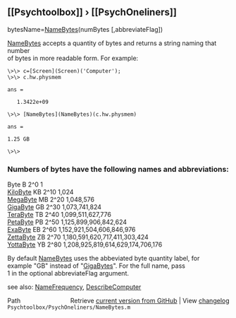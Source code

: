 ## [[Psychtoolbox]] &#8250; [[PsychOneliners]]

bytesName=[NameBytes](NameBytes)(numBytes [,abbreviateFlag])  
  
[NameBytes](NameBytes) accepts a quantity of bytes and returns a string naming that number  
of bytes in more readable form.  For example:  
  
    \>\> c=[Screen](Screen)('Computer');  
    \>\> c.hw.physmem  
  
    ans =  
  
       1.3422e+09  
  
    \>\> [NameBytes](NameBytes)(c.hw.physmem)  
  
    ans =  
  
    1.25 GB  
  
    \>\>  
  
### Numbers of bytes have the following names and abbreviations:  
  
  Byte        B       2^0                                     1        
  [KiloByte](KiloByte)    KB      2^10                                1,024  
  [MegaByte](MegaByte)    MB      2^20                            1,048,576  
  [GigaByte](GigaByte)    GB      2^30                        1,073,741,824  
  [TeraByte](TeraByte)    TB      2^40                    1,099,511,627,776     
  [PetaByte](PetaByte)    PB      2^50                1,125,899,906,842,624  
  [ExaByte](ExaByte)     EB      2^60            1,152,921,504,606,846,976  
  [ZettaByte](ZettaByte)   ZB      2^70        1,180,591,620,717,411,303,424  
  [YottaByte](YottaByte)   YB      2^80    1,208,925,819,614,629,174,706,176  
  
By default [NameBytes](NameBytes) uses the abbeviated byte quantity label, for   
example "GB" instead of "[GigaBytes](GigaBytes)".  For the full name, pass  
1 in the optional abbreviateFlag argument.    
  
see also: [NameFrequency](NameFrequency), [DescribeComputer](DescribeComputer)  




<div class="code_header" style="text-align:right;">
  <span style="float:left;">Path&nbsp;&nbsp;</span> <span class="counter">Retrieve <a href=
  "https://raw.github.com/Psychtoolbox-3/Psychtoolbox-3/beta/Psychtoolbox/PsychOneliners/NameBytes.m">current version from GitHub</a> | View <a href=
  "https://github.com/Psychtoolbox-3/Psychtoolbox-3/commits/beta/Psychtoolbox/PsychOneliners/NameBytes.m">changelog</a></span>
</div>
<div class="code">
  <code>Psychtoolbox/PsychOneliners/NameBytes.m</code>
</div>

